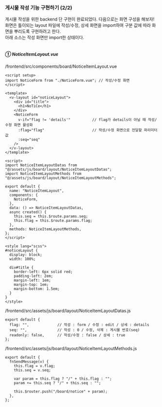 ### 게시물 작성 기능 구현하기 (2/2)

게시물 작성을 위한 backend 단 구현이 완료되었다. 다음으로는 화면 구성을 해보자!<br/>
화면은 틀이되는 layout 파일에 작성/수정, 상세 화면을 import하여 구분 값에 따라 화면을 뿌리도록 구현하려고 한다.<br/>
아래 소스는 작성 화면만 import한 상태이다.
<br/><br/>

##### ① NoticeItemLayout.vue

/frontend/src/components/board/NoticeItemLayout.vue

```
<script setup>
import NoticeForm from "./NoticeForm.vue"; // 작성/수정 화면
</script>

<template>
  <v-layout id="noticeLayout">
    <div id="title">
      <h1>NoTiCe</h1>
    </div>
    <NoticeForm
      v-if="flag != 'details'"          // flag가 details이 아닐 때 작성/수정 화면 활성화
      :flag="flag"                      // 작성/수정 화면으로 전달할 파리미터 값
      :seq="seq"
    />
  </v-layout>
</template>

<script>
import NoticeItemLayoutDatas from "@/assets/js/board/layout/NoticeItemLayoutDatas";
import NoticeItemLayoutMethods from "@/assets/js/board/layout/NoticeItemLayoutMethods";

export default {
  name: "NoticeItemLayout",
  components: {
    NoticeForm,
  },
  data: () => NoticeItemLayoutDatas,
  async created() {
    this.seq = this.$route.params.seq;
    this.flag = this.$route.params.flag;
  },
  methods: NoticeItemLayoutMethods,
};
</script>

<style lang="scss">
#noticeLayout {
  display: block;
  width: 100%;

  div#title {
    border-left: 6px solid red;
    padding-left: 2em;
    margin-left: 1em;
    margin-top: 1em;
    margin-bottom: 1.5em;
  }
}
</style>

```

/frontend/src/assets/js/board/layout/NoticeItemLayoutDatas.js

```
export default {
  flag: "",             // 작성 : form / 수정 : edit / 상세 : details
  seq: "",              // 작성 : 0 / 수정, 삭제 : 게시물 번호(seq)
  readonly: false,      // 작성/수정 : false / 상세 : true
};

```

/frontend/src/assets/js/board/layout/NoticeItemLayoutMethods.js

```
export default {
  fnSendMessage(v) {
    this.flag = v.flag;
    this.seq = v.seq;

    var param = this.flag ? "/" + this.flag : "";
    param += this.seq ? "/" + this.seq : "";

    this.$router.push("/board/notice" + param);
  },
};
```
